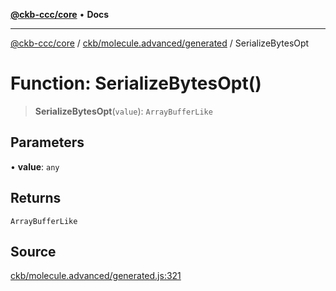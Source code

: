 [**@ckb-ccc/core**](README.md) • **Docs**

***

[@ckb-ccc/core](README.md) / [ckb/molecule.advanced/generated](ckb.molecule.advanced.generated.md) / SerializeBytesOpt

# Function: SerializeBytesOpt()

> **SerializeBytesOpt**(`value`): `ArrayBufferLike`

## Parameters

• **value**: `any`

## Returns

`ArrayBufferLike`

## Source

[ckb/molecule.advanced/generated.js:321](https://github.com/SpectreMercury/ccc/blob/1b34760fdeb60ebebc0a7e641c12ef11dff1e7d0/packages/core/src/ckb/molecule.advanced/generated.js#L321)
